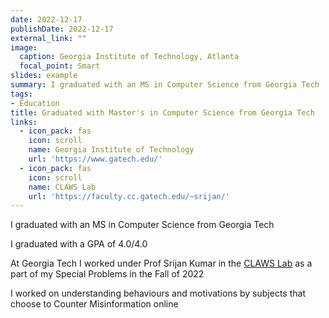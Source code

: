 ```yaml
---
date: 2022-12-17
publishDate: 2022-12-17
external_link: ""
image:
  caption: Georgia Institute of Technology, Atlanta
  focal_point: Smart
slides: example
summary: I graduated with an MS in Computer Science from Georgia Tech
tags:
- Education
title: Graduated with Master's in Computer Science from Georgia Tech
links:
  - icon_pack: fas
    icon: scroll
    name: Georgia Institute of Technology
    url: 'https://www.gatech.edu/'
  - icon_pack: fas
    icon: scroll
    name: CLAWS Lab
    url: 'https://faculty.cc.gatech.edu/~srijan/'
---
```


I graduated with an MS in Computer Science from Georgia Tech

I graduated with a GPA of 4.0/4.0

At Georgia Tech I worked under Prof Srijan Kumar in the [CLAWS Lab](https://faculty.cc.gatech.edu/~srijan/) as a part of my Special Problems in the Fall of 2022

I worked on understanding behaviours and motivations by subjects that choose to Counter Misinformation online
